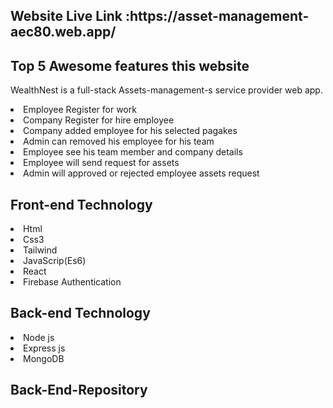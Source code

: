 <h2>Website Live Link :https://asset-management-aec80.web.app/</h2>

<h2>Top 5  Awesome features this website</h2>

  <p>WealthNest is a full-stack Assets-management-s service provider web app.</p>  
<li>Employee Register for work</li>
<li>Company Register for hire employee</li>
<li>Company added employee for his selected pagakes</li>
<li>Admin can removed his employee for his team</li>
<li>Employee see his team member and company details</li>
<li>Employee will send request for assets</li>
<li>Admin will approved or rejected employee  assets request</li>

<h2>Front-end Technology</h2>
<li>Html</li>
<li>Css3</li>
<li>Tailwind</li>
<li>JavaScrip(Es6)</li>
<li>React</li>
<li>Firebase Authentication</li>

<h2>Back-end Technology</h2>
<li>Node js</li>
<li>Express js</li>
<li>MongoDB</li>

<h2>Back-End-Repository</h2>

